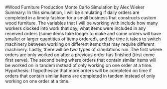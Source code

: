 #Wood Furniture Production Monte Carlo Simulation by Alex Wieker
Summary: In this simulation, I will be simulating if daily orders are completed in a timely fashion for a small business that constructs custom wood furniture. The variables that I will be working with include how many workers clocked into work that day, what items were included in any received orders (some items take longer to make and some orders will have smaller or larger quantities of items ordered), and the time it takes to switch machinery between working on different items that may require different machinery. Lastly, there will be two types of simulations run. The first where orders are only worked on after a previous order has finished (first come first serve). The second being where orders that contain similar items will be worked on in tandem instead of only working on one order at a time. Hypothesis: I hypothesize that more orders  will be completed on time if orders that contain similar items are completed in tandem instead of only working on one order at a time. 
